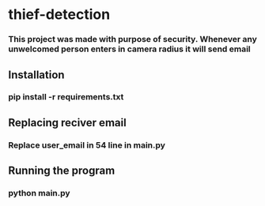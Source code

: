 # thief-detection
### This project was made with purpose of security. Whenever any unwelcomed person enters in camera radius it will send email

## Installation
### pip install -r requirements.txt

## Replacing reciver email
### Replace user_email in 54 line in main.py

## Running the program
### python main.py
